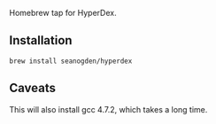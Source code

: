 Homebrew tap for HyperDex.

## Installation

`brew install seanogden/hyperdex`

## Caveats

This will also install gcc 4.7.2, which takes a long time.

